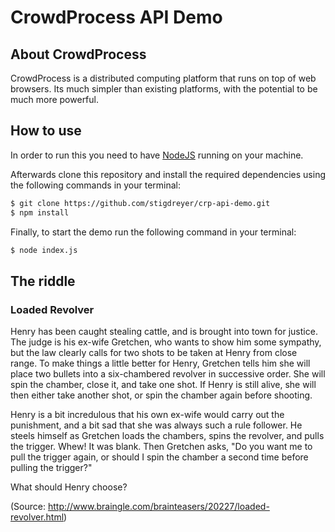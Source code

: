 # CrowdProcess API Demo

## About CrowdProcess

CrowdProcess is a distributed computing platform that runs on top of web browsers. Its much simpler than existing platforms, with the potential to be much more powerful.

## How to use

In order to run this you need to have [NodeJS](http://nodejs.org/ "Install NodeJS") running on your machine.

Afterwards clone this repository and install the required dependencies using the following commands in your terminal:

```bash
$ git clone https://github.com/stigdreyer/crp-api-demo.git
$ npm install
```

Finally, to start the demo run the following command in your terminal:

```bash
$ node index.js
```

## The riddle

### Loaded Revolver

Henry has been caught stealing cattle, and is brought into town for justice. The judge is his ex-wife Gretchen, who wants to show him some sympathy, but the law clearly calls for two shots to be taken at Henry from close range. To make things a little better for Henry, Gretchen tells him she will place two bullets into a six-chambered revolver in successive order. She will spin the chamber, close it, and take one shot. If Henry is still alive, she will then either take another shot, or spin the chamber again before shooting.

Henry is a bit incredulous that his own ex-wife would carry out the punishment, and a bit sad that she was always such a rule follower. He steels himself as Gretchen loads the chambers, spins the revolver, and pulls the trigger. Whew! It was blank. Then Gretchen asks, "Do you want me to pull the trigger again, or should I spin the chamber a second time before pulling the trigger?"

What should Henry choose?

(Source: http://www.braingle.com/brainteasers/20227/loaded-revolver.html)